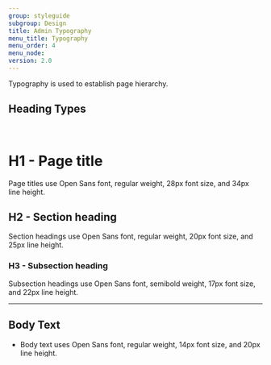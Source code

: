 ```yaml
---
group: styleguide
subgroup: Design
title: Admin Typography
menu_title: Typography
menu_order: 4
menu_node:
version: 2.0
---
```


Typography is used to establish page hierarchy.

## Heading Types

<br>

# H1 - Page title

Page titles use Open Sans font, regular weight, 28px font size, and 34px line height.

## H2 - Section heading

Section headings use Open Sans font, regular weight, 20px font size, and 25px line height.

### H3 - Subsection heading

Subsection headings use Open Sans font, semibold weight, 17px font size, and 22px line height.

---

## Body Text

* Body text uses Open Sans font, regular weight, 14px font size, and 20px line height.

* Spacing between paragraphs uses a 15px margin.

## Legal and Link Text

* Legal text, or small text, uses Open Sans, regular weight, 12px font size, and 15px line height. Spacing between paragraphs uses a 12px margin.

* Link text uses the same attributes as body text, adding a #0066cc color and an underline hover state.
